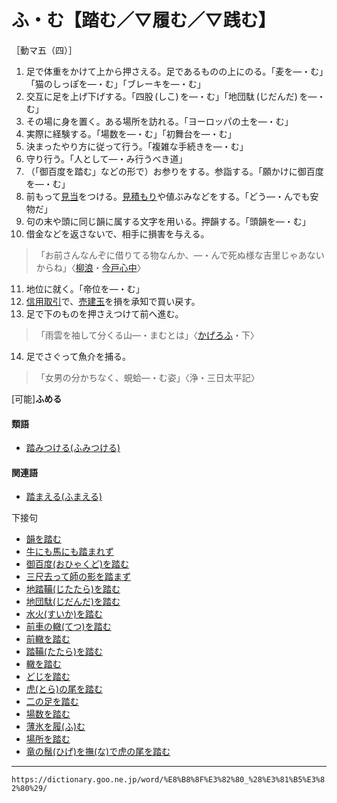 # ふ・む【踏む／▽履む／▽践む】

［動マ五（四）］
1. 足で体重をかけて上から押さえる。足であるものの上にのる。「麦を―・む」「猫のしっぽを―・む」「ブレーキを―・む」
2. 交互に足を上げ下げする。「四股 (しこ) を―・む」「地団駄 (じだんだ) を―・む」
3. その場に身を置く。ある場所を訪れる。「ヨーロッパの土を―・む」
4. 実際に経験する。「場数を―・む」「初舞台を―・む」
5. 決まったやり方に従って行う。「複雑な手続きを―・む」
6. 守り行う。「人として―・み行うべき道」
7. （「御百度を踏む」などの形で）お参りをする。参詣する。「願かけに御百度を―・む」
8. 前もって[見当](けんとう（見当）)をつける。[見積もり](みつもる（見積もる）)や値ぶみなどをする。「どう―・んでも安物だ」
9. 句の末や頭に同じ韻に属する文字を用いる。押韻する。「頭韻を―・む」
10. 借金などを返さないで、相手に損害を与える。
>「お前さんなんぞに借りてる物なんか、―・んで死ぬ様な吉里じゃあないからね」〈[柳浪](https://dictionary.goo.ne.jp/word/person/%E5%BA%83%E6%B4%A5%E6%9F%B3%E6%B5%AA/#jn-188914)・[今戸心中](https://dictionary.goo.ne.jp/word/%E4%BB%8A%E6%88%B8%E5%BF%83%E4%B8%AD/#jn-14935)〉
11. 地位に就く。「帝位を―・む」
12. [信用取引](https://dictionary.goo.ne.jp/word/%E4%BF%A1%E7%94%A8%E5%8F%96%E5%BC%95/#jn-115875)で、[売建玉](https://dictionary.goo.ne.jp/word/%E5%A3%B2%E5%BB%BA%E7%8E%89/#jn-21019)を損を承知で買い戻す。
13. 足で下のものを押さえつけて前へ進む。
>「雨雲を袖して分くる山―・まむとは」〈[かげろふ](https://dictionary.goo.ne.jp/word/%E8%9C%BB%E8%9B%89%E6%97%A5%E8%A8%98/#jn-39744)・下〉
14. 足でさぐって魚介を捕る。
>「女男の分かちなく、蜆蛤―・む姿」〈浄・三日太平記〉
        

\[可能\]**ふめる**

#### 類語

-   [踏みつける(ふみつける)](https://dictionary.goo.ne.jp/word/%E8%B8%8F%E4%BB%98%E3%81%91%E3%82%8B/#jn-194648)

#### 関連語

-   [踏まえる(ふまえる)](https://dictionary.goo.ne.jp/word/%E8%B8%8F%E3%81%BE%E3%81%88%E3%82%8B/#jn-194567)

下接句

-   [韻を踏む](https://dictionary.goo.ne.jp/word/%E9%9F%BB%E3%82%92%E8%B8%8F%E3%82%80/#jn-16123)
-   [牛にも馬にも踏まれず](https://dictionary.goo.ne.jp/word/%E7%89%9B%E3%81%AB%E3%82%82%E9%A6%AC%E3%81%AB%E3%82%82%E8%B8%8F%E3%81%BE%E3%82%8C%E3%81%9A/#jn-18476)
-   [御百度(おひゃくど)を踏む](https://dictionary.goo.ne.jp/word/%E5%BE%A1%E7%99%BE%E5%BA%A6%E3%82%92%E8%B8%8F%E3%82%80/#jn-32689)
-   [三尺去って師の影を踏まず](https://dictionary.goo.ne.jp/word/%E4%B8%89%E5%B0%BA%E5%8E%BB%E3%81%A3%E3%81%A6%E5%B8%AB%E3%81%AE%E5%BD%B1%E3%82%92%E8%B8%8F%E3%81%BE%E3%81%9A/#jn-90877)
-   [地踏鞴(じたたら)を踏む](https://dictionary.goo.ne.jp/word/%E5%9C%B0%E8%B9%88%E9%9E%B4%E3%82%92%E8%B8%8F%E3%82%80/#jn-97569)
-   [地団駄(じだんだ)を踏む](https://dictionary.goo.ne.jp/word/%E5%9C%B0%E5%9B%A3%E9%A7%84%E3%82%92%E8%B8%8F%E3%82%80/#jn-97769)
-   [水火(すいか)を踏む](https://dictionary.goo.ne.jp/word/%E6%B0%B4%E7%81%AB%E3%82%92%E8%B8%8F%E3%82%80/#jn-116207)
-   [前車の轍(てつ)を踏む](https://dictionary.goo.ne.jp/word/%E5%89%8D%E8%BB%8A%E3%81%AE%E8%BD%8D%E3%82%92%E8%B8%8F%E3%82%80/#jn-126351)
-   [前轍を踏む](https://dictionary.goo.ne.jp/word/%E5%89%8D%E8%BD%8D%E3%82%92%E8%B8%8F%E3%82%80/#jn-126993)
-   [踏鞴(たたら)を踏む](https://dictionary.goo.ne.jp/word/%E8%B8%8F%E9%9E%B4%E3%82%92%E8%B8%8F%E3%82%80/#jn-136854)
-   [轍を踏む](https://dictionary.goo.ne.jp/word/%E8%BD%8D%E3%82%92%E8%B8%8F%E3%82%80/#jn-151646)
-   [どじを踏む](https://dictionary.goo.ne.jp/word/%E3%81%A9%E3%81%98%E3%82%92%E8%B8%8F%E3%82%80/#jn-158771)
-   [虎(とら)の尾を踏む](https://dictionary.goo.ne.jp/word/%E8%99%8E%E3%81%AE%E5%B0%BE%E3%82%92%E8%B8%8F%E3%82%80/#jn-160597)
-   [二の足を踏む](https://dictionary.goo.ne.jp/word/%E4%BA%8C%E3%81%AE%E8%B6%B3%E3%82%92%E8%B8%8F%E3%82%80/#jn-167703)
-   [場数を踏む](https://dictionary.goo.ne.jp/word/%E5%A0%B4%E6%95%B0%E3%82%92%E8%B8%8F%E3%82%80/#jn-174744)
-   [薄氷を履(ふ)む](https://dictionary.goo.ne.jp/word/%E8%96%84%E6%B0%B7%E3%82%92%E5%B1%A5%E3%82%80/#jn-175399)
-   [場所を踏む](https://dictionary.goo.ne.jp/word/%E5%A0%B4%E6%89%80%E3%82%92%E8%B8%8F%E3%82%80/#jn-176114)
-   [竜の鬚(ひげ)を撫(な)で虎の尾を踏む](https://dictionary.goo.ne.jp/word/%E7%AB%9C%E3%81%AE%E9%AC%9A%E3%82%92%E6%92%AB%E3%81%A7%E8%99%8E%E3%81%AE%E5%B0%BE%E3%82%92%E8%B8%8F%E3%82%80/#jn-231795)

---
`https://dictionary.goo.ne.jp/word/%E8%B8%8F%E3%82%80_%28%E3%81%B5%E3%82%80%29/`